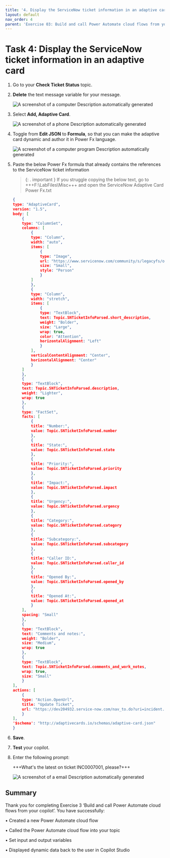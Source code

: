```yaml
---
title: '4. Display the ServiceNow ticket information in an adaptive card'
layout: default
nav_order: 4
parent: 'Exercise 03: Build and call Power Automate cloud flows from your Copilot '
---
```


# Task 4: Display the ServiceNow ticket information in an adaptive card

1.	Go to your **Check Ticket Status** topic.

3.	**Delete** the text message variable for your message.

 	![A screenshot of a computer Description automatically generated](instructions271830\Media01\d23333e3396c0448ae88f87f42b7ab83.png)

4.	Select **Add, Adaptive Card**.

 	![A screenshot of a phone Description automatically generated](instructions271830\Media01\ca7a0566c7f722bdeb5be1ee79dc0ef2.png)

5.	Toggle from **Edit JSON** to **Formula**, so that you can make the adaptive card dynamic and author it in Power Fx language.

 	![A screenshot of a computer program Description automatically generated](instructions271830\Media01\24c643fc80402063b83f75273532471c.png)

6.	Paste the below Power Fx formula that already contains the references to the ServiceNow ticket information

    >{: . important }	If you struggle copying the below text, go to +++F:\LabFiles\Misc+++ and open the ServiceNow Adaptive Card Power Fx.txt

	```json
	{
	type: "AdaptiveCard",
	version: "1.5",
	body: [
		{
		type: "ColumnSet",
		columns: [
			{
			type: "Column",
			width: "auto",
			items: [
				{
				type: "Image",
				url: "https://www.servicenow.com/community/s/legacyfs/online/avatars_servicenow/1f66cb9fdb3ee3c0107d5583ca961942.jpg",
				size: "Small",
				style: "Person"
				}
			]
			},
			{
			type: "Column",
			width: "stretch",
			items: [
				{
				type: "TextBlock",
				text: Topic.SNTicketInfoParsed.short_description,
				weight: "Bolder",
				size: "Large",
				wrap: true,
				color: "Attention",
				horizontalAlignment: "Left"
				}
			],
			verticalContentAlignment: "Center",
			horizontalAlignment: "Center"
			}
		]
		},
		{
		type: "TextBlock",
		text: Topic.SNTicketInfoParsed.description,
		weight: "Lighter",
		wrap: true
		},
		{
		type: "FactSet",
		facts: [
			{
			title: "Number:",
			value: Topic.SNTicketInfoParsed.number
			},
			{
			title: "State:",
			value: Topic.SNTicketInfoParsed.state
			},
			{
			title: "Priority:",
			value: Topic.SNTicketInfoParsed.priority
			},
			{
			title: "Impact:",
			value: Topic.SNTicketInfoParsed.impact
			},
			{
			title: "Urgency:",
			value: Topic.SNTicketInfoParsed.urgency
			},
			{
			title: "Category:",
			value: Topic.SNTicketInfoParsed.category
			},
			{
			title: "Subcategory:",
			value: Topic.SNTicketInfoParsed.subcategory
			},
			{
			title: "Caller ID:",
			value: Topic.SNTicketInfoParsed.caller_id
			},
			{
			title: "Opened By:",
			value: Topic.SNTicketInfoParsed.opened_by
			},
			{
			title: "Opened At:",
			value: Topic.SNTicketInfoParsed.opened_at
			}
		],
		spacing: "Small"
		},
		{
		type: "TextBlock",
		text: "Comments and notes:",
		weight: "Bolder",
		size: "Medium",
		wrap: true
		},
		{
		type: "TextBlock",
		text: Topic.SNTicketInfoParsed.comments_and_work_notes,
		wrap: true,
		size: "Small"
		}
	],
	actions: [
		{
		type: "Action.OpenUrl",
		title: "Update Ticket",
		url: "https://dev204932.service-now.com/nav_to.do?uri=incident.do?sys_id=" & Topic.SNTicketInfoParsed.sys_id & "%26sysparm_view=ess"
		}
	],
	'$schema': "http://adaptivecards.io/schemas/adaptive-card.json"
	}

	```

1.	**Save**.


2.	**Test** your copilot.

2. Enter the following prompt:

	+++What's the latest on ticket INC0007001, please?+++

    ![A screenshot of a email Description automatically generated](instructions271830\Media01\82509ff758ca3928f1804ca747ca2925.png)

## Summary

Thank you for completing Exercise 3 ‘Build and call Power Automate cloud flows from your copilot’. You have successfully:

•	Created a new Power Automate cloud flow

•	Called the Power Automate cloud flow into your topic

•	Set input and output variables

•	Displayed dynamic data back to the user in Copilot Studio

